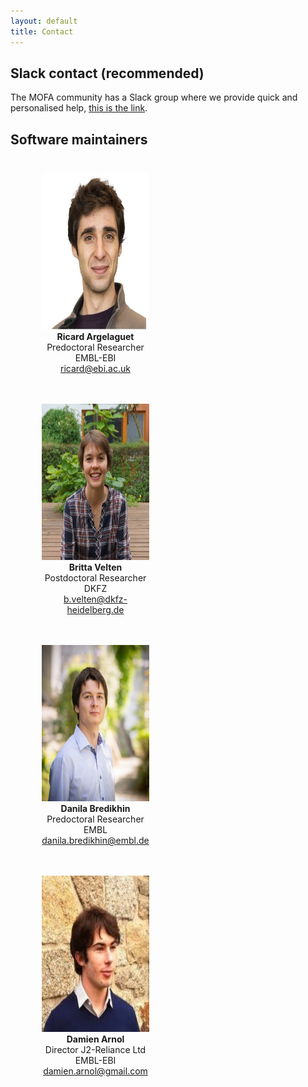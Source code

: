 ```yaml
---
layout: default
title: Contact
---
```


## Slack contact (recommended)

The MOFA community has a Slack group where we provide quick and personalised help, [this is the link](https://join.slack.com/t/mofahelp/shared_invite/enQtMjcxNzM3OTE3NjcxLWNhZmM1MDRlMTZjZWRmYWJjMGFmMDkzNDBmMDhjYmJmMzdlYzU4Y2EzYTI1OGExNzM2MmUwMzJkZmVjNDkxNGI).

## Software maintainers

<head>
<!-- <meta name="viewport" content="width=device-width, initial-scale=1"> -->

<style type="text/css">

/* Create two equal columns that floats next to each other */
.column {
  float: left;
  width: 50%;
  padding: 10px;
}

/* Clear floats after the columns */
.row:after {
  content: "";
  display: table;
  clear: both;
  padding: 100px;
}
</style>
</head>

<div class="row">
  <div class="column">
    <figure align="center">
    <img src='images/ricard.jpg' alt='missing' width="250" height="250" />
    <figcaption><b>Ricard Argelaguet</b> <br> Predoctoral Researcher <br>  EMBL-EBI <br> <a href="mailto:ricard@ebi.ac.uk">ricard@ebi.ac.uk</a> </figcaption>
    </figure>
  </div>
  <div class="column">
    <figure align="center">
    <img src="images/britta.jpg" alt='missing' width="250" height="250"/>
    <figcaption> <b>Britta Velten</b> <br> Postdoctoral Researcher <br> DKFZ <br> <a href="mailto:b.velten@dkfz-heidelberg.de">b.velten@dkfz-heidelberg.de</a></figcaption>
    </figure>
  </div>
<div class="row">
  <div class="column">
    <figure align="center">
    <img src="images/danila.jpg" alt='missing' width="250" height="250"/>
    <figcaption> <b>Danila Bredikhin</b> <br> Predoctoral Researcher <br> EMBL <br> <a href="mailto:danila.bredikhin@embl.de">danila.bredikhin@embl.de</a> </figcaption>
    </figure>
  </div>
  <div class="column">
    <figure align="center">
    <img src="images/damien.jpeg" alt='missing' width="250" height="250"/>
    <figcaption> <b>Damien Arnol</b> <br> Director J2-Reliance Ltd  <br> EMBL-EBI <br> <a href="mailto:damien.arnol@gmail.com">damien.arnol@gmail.com</a> </figcaption>
    </figure>
  </div>
</div>


